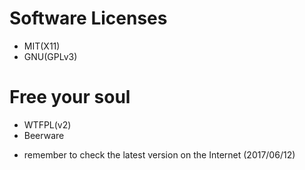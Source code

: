 # Software Licenses
- MIT(X11)
- GNU(GPLv3)

# Free your soul
- WTFPL(v2)
- Beerware

* remember to check the latest version on the Internet (2017/06/12)